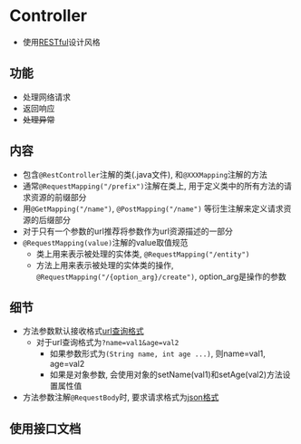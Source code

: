 # Controller

- 使用[RESTful](../RESTful.md)设计风格

## 功能

- 处理网络请求
- 返回响应
- ~~处理异常~~

## 内容

- 包含`@RestController`注解的类(.java文件), 和`@XXXMapping`注解的方法
- 通常`@RequestMapping("/prefix")`注解在类上, 用于定义类中的所有方法的请求资源的前缀部分
- 用`@GetMapping("/name")`, `@PostMapping("/name")` 等衍生注解来定义请求资源的后缀部分
- 对于只有一个参数的url推荐将参数作为url资源描述的一部分
- `@RequestMapping(value)`注解的value取值规范
  - 类上用来表示被处理的实体类, `@RequestMapping("/entity")`
  - 方法上用来表示被处理的实体类的操作, `@RequestMapping("/{option_arg}/create")`, option_arg是操作的参数

## 细节

- 方法参数默认接收格式[url查询格式](../Network/Http_URL_And_URI.md#查询)
  - 对于url查询格式为`?name=val1&age=val2`
    - 如果参数形式为`(String name, int age ...)`, 则name=val1, age=val2
    - 如果是对象参数, 会使用对象的setName(val1)和setAge(val2)方法设置属性值
- 方法参数注解`@RequestBody`时, 要求请求格式为[json格式](../结构化数据/json.md)

## 使用接口文档

